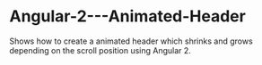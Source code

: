 # Angular-2---Animated-Header
Shows how to create a animated header which shrinks and grows depending on the scroll position using Angular 2.
